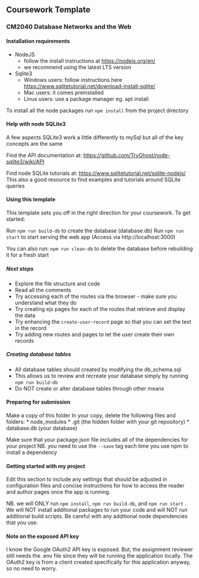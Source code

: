 ##  Coursework Template ##
### CM2040 Database Networks and the Web ###

#### Installation requirements ####

* NodeJS 
    - follow the install instructions at https://nodejs.org/en/
    - we recommend using the latest LTS version
* Sqlite3 
    - Windows users: follow instructions here https://www.sqlitetutorial.net/download-install-sqlite/
    - Mac users: it comes preinstalled
    - Linux users: use a package manager eg. apt install

To install all the node packages run ```npm install``` from the project directory

#### Help with node SQLite3 ####

A few aspects SQLite3 work a little differently to mySql but all of the key concepts are the same

Find the API documentation at:
https://github.com/TryGhost/node-sqlite3/wiki/API

Find node SQLite tutorials at:
https://www.sqlitetutorial.net/sqlite-nodejs/
This also a good resource to find examples and tutorials around SQLite queries


#### Using this template ####

This template sets you off in the right direction for your coursework. To get started:

Run ```npm run build-db``` to create the database (database.db)
Run ```npm run start``` to start serving the web app (Access via http://localhost:3000)

You can also run: 
```npm run clean-db``` to delete the database before rebuilding it for a fresh start

##### Next steps #####

* Explore the file structure and code
* Read all the comments
* Try accessing each of the routes via the browser - make sure you understand what they do
* Try creating ejs pages for each of the routes that retrieve and display the data
* Try enhancing the ```create-user-record``` page so that you can set the text in the record 
* Try adding new routes and pages to let the user create their own records

##### Creating database tables #####

* All database tables should created by modifying the db_schema.sql 
* This allows us to review and recreate your database simply by running ```npm run build-db```
* Do NOT create or alter database tables through other means


#### Preparing for submission ####

Make a copy of this folder
In your copy, delete the following files and folders:
    * node_modules
    * .git (the hidden folder with your git repository)
    * database.db (your database)

Make sure that your package.json file includes all of the dependencies for your project NB. you need to use the ```--save``` tag each time you use npm to install a dependency

#### Getting started with my project ####

Edit this section to include any settings that should be adjusted in configuration files and concise instructions for how to access the reader and author pages once the app is running.

NB. we will ONLY run ```npm install```, ```npm run build-db```, and ```npm run start``` . We will NOT install additional packages to run your code and will NOT run additional build scripts. Be careful with any additional node dependencies that you use.

#### Note on the exposed API key
I know the Google OAuth2 API key is exposed. But, the assignment reviewer still needs the .env file since they will be running the application locally. The OAuth2 key is from a client created specifically for this application anyway, so no need to worry.



